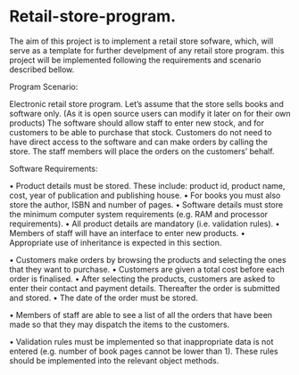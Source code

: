 # Retail-store-program.

The aim of this project is to implement a retail store sofware, which, will serve as a template for further develpment of any retail store program. this project will be implemented following the requirements and scenario described bellow.

Program Scenario:

Electronic retail store program.
 Let’s assume that the store sells books and software only. (As it is open source users can modify it later on for their own products) The software should allow staff to enter new stock, and for customers to be able to purchase that stock. Customers do not need to have direct access to the software and can make orders by calling the store. The staff members will place the orders on the customers’ behalf.

Software Requirements:

•	Product details must be stored. These include: product id, product name, cost, year of publication and publishing house.
•	For books you must also store the author, ISBN and number of pages.
•	Software details must store the minimum computer system requirements (e.g. RAM and processor requirements).
•	All product details are mandatory (i.e. validation rules).
•	Members of staff will have an interface to enter new products.
•	Appropriate use of inheritance is expected in this section.

•	Customers make orders by browsing the products and selecting the ones that they want to purchase.
•	Customers are given a total cost before each order is finalised.
•	After selecting the products, customers are asked to enter their contact and payment details. Thereafter the order is submitted and stored.
•	The date of the order must be stored.

•	Members of staff are able to see a list of all the orders that have been made so that they may dispatch the items to the customers.

•	Validation rules must be implemented so that inappropriate data is not entered (e.g. number of book pages cannot be lower than 1). These rules should be implemented into the relevant object methods.
